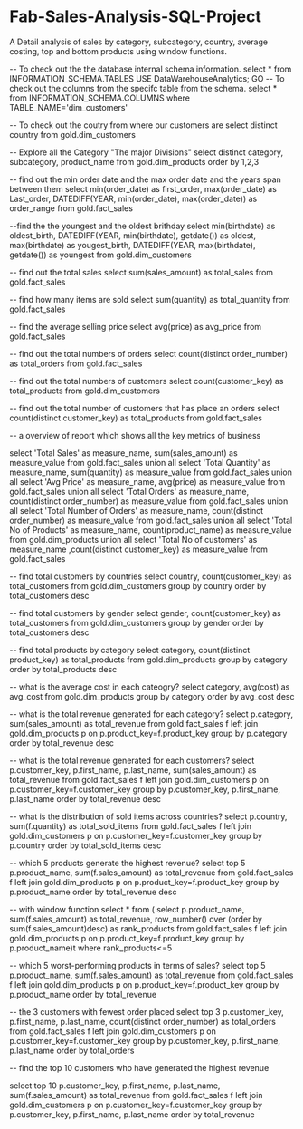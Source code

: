 # Fab-Sales-Analysis-SQL-Project
A Detail analysis of sales by category, subcategory, country, average costing, top and bottom products using window functions.

-- To check out the the database internal schema information.
select * from INFORMATION_SCHEMA.TABLES
USE DataWarehouseAnalytics;
GO
-- To check out the columns from the specifc table from the schema.
select * from INFORMATION_SCHEMA.COLUMNS
where TABLE_NAME='dim_customers'

-- To check out the coutry from where our customers are
select distinct country from gold.dim_customers

-- Explore all the Category "The major Divisions"
select distinct category, subcategory, product_name from gold.dim_products
order by 1,2,3

-- find out the min order date and the max order date and the years span between them
select
min(order_date) as first_order,
max(order_date) as Last_order,
DATEDIFF(YEAR, min(order_date), max(order_date)) as  order_range
from gold.fact_sales

--find the the youngest and the oldest brithday
select
min(birthdate) as oldest_birth,
DATEDIFF(YEAR, min(birthdate), getdate()) as oldest,
max(birthdate) as yougest_birth,
DATEDIFF(YEAR, max(birthdate), getdate()) as youngest
from gold.dim_customers

-- find out the total sales
select sum(sales_amount) as total_sales from gold.fact_sales

--  find how many items are sold
select sum(quantity) as total_quantity from gold.fact_sales

-- find the average selling price
select avg(price) as avg_price from gold.fact_sales

-- find out the total numbers of orders
select count(distinct order_number) as total_orders from gold.fact_sales

-- find out the total numbers of customers
select count(customer_key) as total_products from gold.dim_customers

-- find out the total number of customers that has place an orders
select count(distinct customer_key) as total_products from gold.fact_sales

-- a overview of report which shows all the key metrics of business

select 'Total Sales' as measure_name, sum(sales_amount) as measure_value from gold.fact_sales
union all
select 'Total Quantity' as measure_name, sum(quantity) as measure_value from gold.fact_sales
union all
select 'Avg Price' as measure_name, avg(price) as measure_value from gold.fact_sales
union all
select 'Total Orders' as measure_name, count(distinct order_number) as measure_value from gold.fact_sales
union all
select 'Total Number of Orders' as measure_name, count(distinct order_number) as measure_value from gold.fact_sales
union all
select 'Total No of Products' as measure_name, count(product_name) as measure_value from gold.dim_products
union all
select 'Total No of customers' as measure_name ,count(distinct customer_key) as measure_value from gold.fact_sales

-- find total customers by countries
select country, count(customer_key) as total_customers 
from gold.dim_customers
group by country
order by total_customers desc

-- find total customers by gender
select gender, count(customer_key) as total_customers 
from gold.dim_customers
group by gender
order by total_customers desc

-- find total products by category
select category, count(distinct product_key) as total_products
from gold.dim_products
group by category
order by total_products desc

-- what is the average cost in each cateogry?
select category, avg(cost) as avg_cost
from gold.dim_products
group by category
order by avg_cost desc

-- what is the total revenue generated for each category?
select p.category,
sum(sales_amount) as total_revenue
from gold.fact_sales f 
left join gold.dim_products p
on p.product_key=f.product_key
group by p.category
order by total_revenue desc

-- what is the total revenue generated for each customers?
select p.customer_key,
p.first_name,
p.last_name,
sum(sales_amount) as total_revenue
from gold.fact_sales f 
left join gold.dim_customers p
on p.customer_key=f.customer_key
group by p.customer_key,
p.first_name,
p.last_name
order by total_revenue desc

-- what is the distribution of sold items across countries?
select p.country,
sum(f.quantity) as total_sold_items
from gold.fact_sales f 
left join gold.dim_customers p
on p.customer_key=f.customer_key
group by p.country
order by total_sold_items desc

-- which 5 products generate the highest revenue?
select top 5
p.product_name,
sum(f.sales_amount) as total_revenue
from gold.fact_sales f 
left join gold.dim_products p
on p.product_key=f.product_key
group by p.product_name
order by total_revenue desc

-- with window function
select *
from (
	select 
	p.product_name,
	sum(f.sales_amount) as total_revenue,
	row_number() over (order by sum(f.sales_amount)desc) as rank_products
	from gold.fact_sales f 
	left join gold.dim_products p
	on p.product_key=f.product_key
	group by p.product_name)t
where rank_products<=5

-- which 5 worst-performing products in terms of sales?
select top 5
p.product_name,
sum(f.sales_amount) as total_revenue
from gold.fact_sales f 
left join gold.dim_products p
on p.product_key=f.product_key
group by p.product_name
order by total_revenue

-- the 3 customers with fewest order placed
select top 3
p.customer_key,
p.first_name,
p.last_name,
count(distinct order_number) as total_orders
from gold.fact_sales f 
left join gold.dim_customers p
on p.customer_key=f.customer_key
group by p.customer_key,
p.first_name,
p.last_name
order by total_orders

-- find the top 10 customers who have generated the highest revenue

select top 10
p.customer_key,
p.first_name,
p.last_name,
sum(f.sales_amount) as total_revenue
from gold.fact_sales f 
left join gold.dim_customers p
on p.customer_key=f.customer_key
group by p.customer_key,
p.first_name,
p.last_name
order by total_revenue

